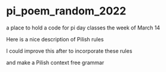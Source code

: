 # pi_poem_random_2022

a place to hold a code for pi day classes the week of March 14

Here is a nice description of Pilish rules

I could improve this after to incorporate these rules

and make a Pilish context free grammar


